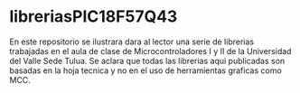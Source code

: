 # libreriasPIC18F57Q43
En este repositorio se ilustrara dara al lector una serie de librerias trabajadas en el aula de clase de Microcontroladores  I y II de la Universidad del Valle Sede Tulua. Se aclara que todas las librerias aqui publicadas son basadas en la hoja tecnica y no en el uso de herramientas graficas como MCC.
